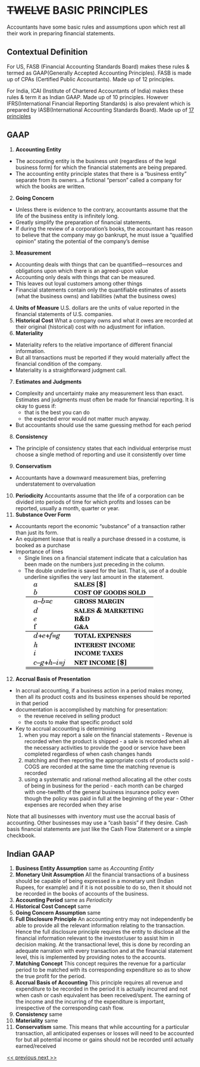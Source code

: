 # ~~TWELVE~~ BASIC PRINCIPLES
Accountants have some basic rules and assumptions upon which rest all their work in preparing financial statements.

## Contextual Definition
For US, FASB (Financial Accounting Standards Board) makes these rules & termed as GAAP(Generally Accepted Accounting Principles). FASB is made up of CPAs (Certified Public Accountants). Made up of 12 principles.

For India, ICAI (Institute of Chartered Accountants of India) makes these rules & term it as Indian GAAP. Made up of 10 principles. However IFRS(International Financial Reporting Standards) is also prevalent which is prepared by IASB(International Accounting Standards Board). Made up of [17 principles](http://www.ifrs.org/issued-standards/list-of-standards/)

## GAAP

1. **Accounting Entity**
  - The accounting entity is the business unit (regardless of the legal business form) for which the financial statements are being prepared.
  - The accounting entity principle states that there is a “business entity” separate from its owners…a fictional “person” called a company for which the books are written.
2. **Going Concern**
  - Unless there is evidence to the contrary, accountants assume that the life of the business entity is infinitely long.
  - Greatly simplify the preparation of financial statements.
  - If during the review of a corporation’s books, the accountant has reason to believe that the company may go bankrupt, he must issue a “qualified opinion” stating the potential of the company’s demise
3. **Measurement**
 - Accounting deals with things that can be quantified—resources and obligations upon which there is an agreed-upon value
 - Accounting only deals with things that can be measured.
 - This leaves out loyal customers among other things
 - Financial statements contain only the quantifiable estimates of assets (what the business owns) and liabilities (what the business owes)
4. **Units of Measure** U.S. dollars are the units of value reported in the financial statements of U.S. companies.
5. **Historical Cost** What a company owns and what it owes are recorded at their original (historical) cost with no adjustment for inflation.
6. **Materiality**
  - Materiality refers to the relative importance of different financial information.
  - But all transactions must be reported if they would materially affect the financial condition of the company.
  - Materiality is a straightforward judgment call.
7. **Estimates and Judgments**
  - Complexity and uncertainty make any measurement less than exact. Estimates and judgments must often be made for financial reporting. It is okay to guess if:
    - that is the best you can do
    - the expected error would not matter much anyway.
  - But accountants should use the same guessing method for each period
8. **Consistency**
  - The principle of consistency states that each individual enterprise must choose a single method of reporting and use it consistently over time
9. **Conservatism**
  - Accountants have a downward measurement bias, preferring understatement to overvaluation
10. **Periodicity** Accountants assume that the life of a corporation can be divided into periods of time for which profits and losses can be reported, usually a month, quarter or year.
11. **Substance Over Form**
  - Accountants report the economic “substance” of a transaction rather than just its form.
  - An equipment lease that is really a purchase dressed in a costume, is booked as a purchase
  - Importance of lines
      - Single lines on a financial statement indicate that a calculation has been made on the numbers just preceding in the column.
      - The double underline is saved for the last. That is, use of a double underline signifies the very last amount in the statement.
  ![importance of lines](img1.jpg)
12. **Accrual Basis of Presentation**
  - In accrual accounting, if a business action in a period makes money, then all its product costs and its business expenses should be reported in that period
  - documentation is accomplished by matching for presentation:
      - the revenue received in selling product
      - the costs to make that specific product sold
  - Key to accrual accounting is determining
      1. when you may report a sale on the financial statements
        - Revenue is recorded when the product is shipped
        - a sale is recorded when all the necessary activities to provide the good or service have been completed regardless of when cash changes hands
      2. matching and then reporting the appropriate costs of products sold
        - COGS are recorded at the same time the matching revenue is recorded
      3. using a systematic and rational method allocating all the other costs of being in business for the period
        - each month can be charged with one-twelfth of the general business insurance policy even though the policy was paid in full at the beginning of the year
        - Other expenses are recorded when they arise

Note that all businesses with inventory must use the accrual basis of accounting. Other businesses may use a “cash basis” if they desire. Cash basis financial statements are just like the Cash Flow Statement or a simple checkbook.

## Indian GAAP
  1. **Business Entity Assumption** same as *Accounting Entity*
  2. **Monetary Unit Assumption** All the financial transactions of a business should be capable of being expressed in a monetary unit (Indian Rupees, for example) and if it is not possible to do so, then it should not be recorded in the books of accounts of the business.
  3. **Accounting Period** same as *Periodicity*
  4. **Historical Cost Concept** same
  5. **Going Concern Assumption** same
  6. **Full Disclosure Principle** An accounting entry may not independently be able to provide all the relevant information relating to the transaction. Hence the full disclosure principle requires the entity to disclose all the financial information relevant to the investor/user to assist him in decision making. At the transactional level, this is done by recording an adequate narration with every transaction and at the financial statement level, this is implemented by providing notes to the accounts.
  7. **Matching Concept** This concept requires the revenue for a particular period to be matched with its corresponding expenditure so as to show the true profit for the period.
  8. **Accrual Basis of Accounting** This principle requires all revenue and expenditure to be recorded in the period it is actually incurred and not when cash or cash equivalent has been received/spent. The earning of the income and the incurring of the expenditure is important, irrespective of the corresponding cash flow.
  9. **Consistency** same
  10. **Materiality** same
  11. **Conservatism** same. This means that while accounting for a particular transaction, all anticipated expenses or losses will need to be accounted for but all potential income or gains should not be recorded until actually earned/received


[<< previous](section-A.md "Section A : Financial Statements: Structure & Vocabulary")[ next >>](chapter-2.md "The Balance Sheet")
